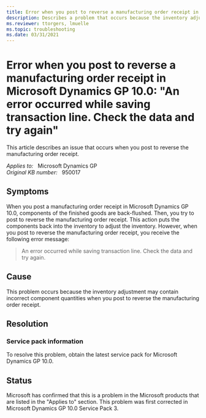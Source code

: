 ```yaml
---
title: Error when you post to reverse a manufacturing order receipt in Microsoft Dynamics GP 10.0
description: Describes a problem that occurs because the inventory adjustment may contain incorrect component quantities when you post to reverse the manufacturing order receipt.
ms.reviewer: ttorgers, lmuelle
ms.topic: troubleshooting
ms.date: 03/31/2021
---
```

# Error when you post to reverse a manufacturing order receipt in Microsoft Dynamics GP 10.0: "An error occurred while saving transaction line. Check the data and try again"

This article describes an issue that occurs when you post to reverse the manufacturing order receipt.

_Applies to:_ &nbsp; Microsoft Dynamics GP  
_Original KB number:_ &nbsp; 950017

## Symptoms

When you post a manufacturing order receipt in Microsoft Dynamics GP 10.0, components of the finished goods are back-flushed. Then, you try to post to reverse the manufacturing order receipt. This action puts the components back into the inventory to adjust the inventory. However, when you post to reverse the manufacturing order receipt, you receive the following error message:
> An error occurred while saving transaction line. Check the data and try again.

## Cause

This problem occurs because the inventory adjustment may contain incorrect component quantities when you post to reverse the manufacturing order receipt.

## Resolution

### Service pack information

To resolve this problem, obtain the latest service pack for Microsoft Dynamics GP 10.0.

## Status

Microsoft has confirmed that this is a problem in the Microsoft products that are listed in the "Applies to" section. This problem was first corrected in Microsoft Dynamics GP 10.0 Service Pack 3.

